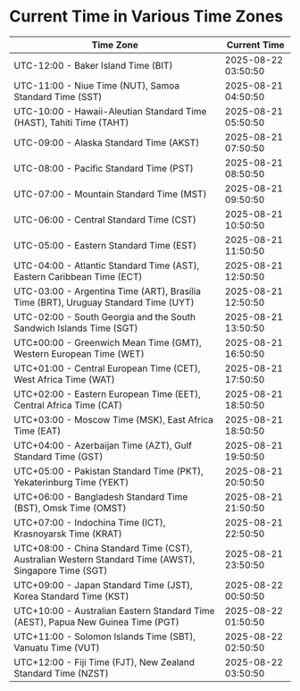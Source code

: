 # Current Time in Various Time Zones

| Time Zone | Current Time |
|-----------|--------------|
| UTC-12:00 - Baker Island Time (BIT) | 2025-08-22 03:50:50 |
| UTC-11:00 - Niue Time (NUT), Samoa Standard Time (SST) | 2025-08-21 04:50:50 |
| UTC-10:00 - Hawaii-Aleutian Standard Time (HAST), Tahiti Time (TAHT) | 2025-08-21 05:50:50 |
| UTC-09:00 - Alaska Standard Time (AKST) | 2025-08-21 07:50:50 |
| UTC-08:00 - Pacific Standard Time (PST) | 2025-08-21 08:50:50 |
| UTC-07:00 - Mountain Standard Time (MST) | 2025-08-21 09:50:50 |
| UTC-06:00 - Central Standard Time (CST) | 2025-08-21 10:50:50 |
| UTC-05:00 - Eastern Standard Time (EST) | 2025-08-21 11:50:50 |
| UTC-04:00 - Atlantic Standard Time (AST), Eastern Caribbean Time (ECT) | 2025-08-21 12:50:50 |
| UTC-03:00 - Argentina Time (ART), Brasília Time (BRT), Uruguay Standard Time (UYT) | 2025-08-21 12:50:50 |
| UTC-02:00 - South Georgia and the South Sandwich Islands Time (SGT) | 2025-08-21 13:50:50 |
| UTC±00:00 - Greenwich Mean Time (GMT), Western European Time (WET) | 2025-08-21 16:50:50 |
| UTC+01:00 - Central European Time (CET), West Africa Time (WAT) | 2025-08-21 17:50:50 |
| UTC+02:00 - Eastern European Time (EET), Central Africa Time (CAT) | 2025-08-21 18:50:50 |
| UTC+03:00 - Moscow Time (MSK), East Africa Time (EAT) | 2025-08-21 18:50:50 |
| UTC+04:00 - Azerbaijan Time (AZT), Gulf Standard Time (GST) | 2025-08-21 19:50:50 |
| UTC+05:00 - Pakistan Standard Time (PKT), Yekaterinburg Time (YEKT) | 2025-08-21 20:50:50 |
| UTC+06:00 - Bangladesh Standard Time (BST), Omsk Time (OMST) | 2025-08-21 21:50:50 |
| UTC+07:00 - Indochina Time (ICT), Krasnoyarsk Time (KRAT) | 2025-08-21 22:50:50 |
| UTC+08:00 - China Standard Time (CST), Australian Western Standard Time (AWST), Singapore Time (SGT) | 2025-08-21 23:50:50 |
| UTC+09:00 - Japan Standard Time (JST), Korea Standard Time (KST) | 2025-08-22 00:50:50 |
| UTC+10:00 - Australian Eastern Standard Time (AEST), Papua New Guinea Time (PGT) | 2025-08-22 01:50:50 |
| UTC+11:00 - Solomon Islands Time (SBT), Vanuatu Time (VUT) | 2025-08-22 02:50:50 |
| UTC+12:00 - Fiji Time (FJT), New Zealand Standard Time (NZST) | 2025-08-22 03:50:50 |

